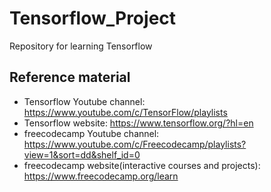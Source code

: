 # Tensorflow_Project
Repository for learning Tensorflow

## Reference material
 -  Tensorflow Youtube channel: https://www.youtube.com/c/TensorFlow/playlists
 -  Tensorflow website: https://www.tensorflow.org/?hl=en
 -  freecodecamp Youtube channel: https://www.youtube.com/c/Freecodecamp/playlists?view=1&sort=dd&shelf_id=0
 -  freecodecamp website(interactive courses and projects): https://www.freecodecamp.org/learn
 
